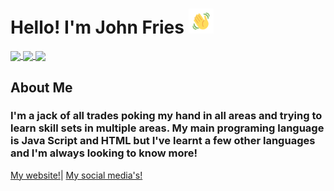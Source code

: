 <!-- Header -->
# Hello! I'm John Fries <img src="https://github.com/John-Fries-J/John-Fries-J/blob/391b991c9d5eac3fbef9b76157dfe3c946e2bd5e/assets/wavegif_1860.gif" width="40px"> 

<!-- Twitter clickable from shields.io -->
<a href="https://twitter.com/John_fries_">
<img align="center" src="https://img.shields.io/twitter/follow/John_fries_?label=Twitter&style=social&logo=twitter"/>
</a>
<a href="https://www.youtube.com/channel/UCSM2lWUEUYiR9q1vXX9r6Hw">
  <img align="center" src="https://img.shields.io/youtube/channel/subscribers/UCSM2lWUEUYiR9q1vXX9r6Hw"/>
</a>
<a href="https://discord.gg/pqXYh3PQtk">
  <img align="center" src="https://img.shields.io/badge/Discord-Join-rgb(85%2C%2085%2C%2085)?style=flat&logo=discord&color=7289d9"/>
</a>

## About Me
### I'm a jack of all trades poking my hand in all areas and trying to learn skill sets in multiple areas. My main programing language is Java Script and HTML but I've learnt a few other languages and I'm always looking to know more!


<a href=https://johnfries.net>My website!</a>|
<a href=https://johnfries.net/socials>My social media's!</a>